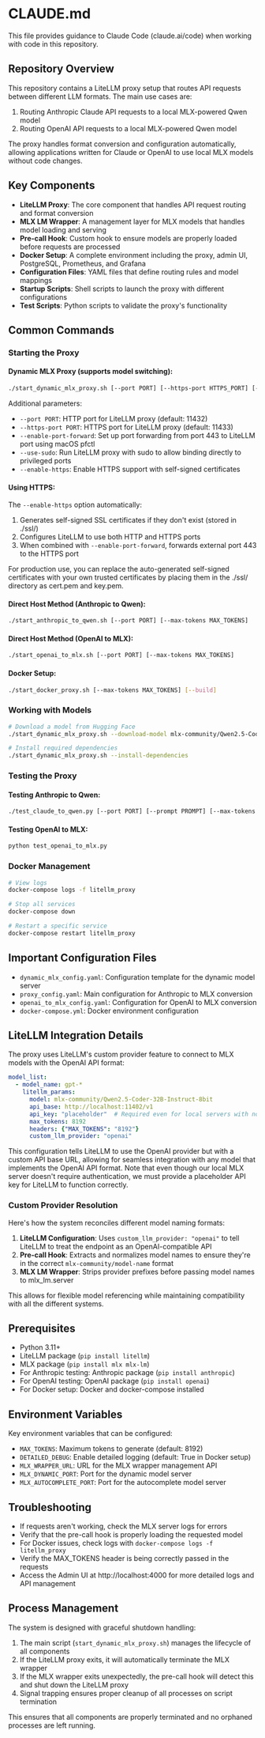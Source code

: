 # CLAUDE.md

This file provides guidance to Claude Code (claude.ai/code) when working with code in this repository.

## Repository Overview

This repository contains a LiteLLM proxy setup that routes API requests between different LLM formats. The main use cases are:

1. Routing Anthropic Claude API requests to a local MLX-powered Qwen model
2. Routing OpenAI API requests to a local MLX-powered Qwen model 

The proxy handles format conversion and configuration automatically, allowing applications written for Claude or OpenAI to use local MLX models without code changes.

## Key Components

- **LiteLLM Proxy**: The core component that handles API request routing and format conversion
- **MLX LM Wrapper**: A management layer for MLX models that handles model loading and serving
- **Pre-call Hook**: Custom hook to ensure models are properly loaded before requests are processed
- **Docker Setup**: A complete environment including the proxy, admin UI, PostgreSQL, Prometheus, and Grafana
- **Configuration Files**: YAML files that define routing rules and model mappings
- **Startup Scripts**: Shell scripts to launch the proxy with different configurations
- **Test Scripts**: Python scripts to validate the proxy's functionality

## Common Commands

### Starting the Proxy

#### Dynamic MLX Proxy (supports model switching):
```bash
./start_dynamic_mlx_proxy.sh [--port PORT] [--https-port HTTPS_PORT] [--max-tokens MAX_TOKENS] [--autocomplete-model MODEL] [--default-model MODEL] [--enable-port-forward] [--use-sudo] [--enable-https]
```

Additional parameters:
- `--port PORT`: HTTP port for LiteLLM proxy (default: 11432)
- `--https-port PORT`: HTTPS port for LiteLLM proxy (default: 11433)
- `--enable-port-forward`: Set up port forwarding from port 443 to LiteLLM port using macOS pfctl
- `--use-sudo`: Run LiteLLM proxy with sudo to allow binding directly to privileged ports
- `--enable-https`: Enable HTTPS support with self-signed certificates

#### Using HTTPS:
The `--enable-https` option automatically:
1. Generates self-signed SSL certificates if they don't exist (stored in ./ssl/)
2. Configures LiteLLM to use both HTTP and HTTPS ports
3. When combined with `--enable-port-forward`, forwards external port 443 to the HTTPS port

For production use, you can replace the auto-generated self-signed certificates with your own trusted certificates by placing them in the ./ssl/ directory as cert.pem and key.pem.

#### Direct Host Method (Anthropic to Qwen):
```bash
./start_anthropic_to_qwen.sh [--port PORT] [--max-tokens MAX_TOKENS]
```

#### Direct Host Method (OpenAI to MLX):
```bash
./start_openai_to_mlx.sh [--port PORT] [--max-tokens MAX_TOKENS]
```

#### Docker Setup:
```bash
./start_docker_proxy.sh [--max-tokens MAX_TOKENS] [--build]
```

### Working with Models

```bash
# Download a model from Hugging Face
./start_dynamic_mlx_proxy.sh --download-model mlx-community/Qwen2.5-Coder-3B-8bit

# Install required dependencies
./start_dynamic_mlx_proxy.sh --install-dependencies
```

### Testing the Proxy

#### Testing Anthropic to Qwen:
```bash
./test_claude_to_qwen.py [--port PORT] [--prompt PROMPT] [--max-tokens MAX_TOKENS]
```

#### Testing OpenAI to MLX:
```bash
python test_openai_to_mlx.py
```

### Docker Management

```bash
# View logs
docker-compose logs -f litellm_proxy

# Stop all services
docker-compose down

# Restart a specific service
docker-compose restart litellm_proxy
```

## Important Configuration Files

- `dynamic_mlx_config.yaml`: Configuration template for the dynamic model server
- `proxy_config.yaml`: Main configuration for Anthropic to MLX conversion
- `openai_to_mlx_config.yaml`: Configuration for OpenAI to MLX conversion
- `docker-compose.yml`: Docker environment configuration

## LiteLLM Integration Details

The proxy uses LiteLLM's custom provider feature to connect to MLX models with the OpenAI API format:

```yaml
model_list:
  - model_name: gpt-*
    litellm_params:
      model: mlx-community/Qwen2.5-Coder-32B-Instruct-8bit
      api_base: http://localhost:11402/v1
      api_key: "placeholder"  # Required even for local servers with no auth
      max_tokens: 8192
      headers: {"MAX_TOKENS": "8192"}
      custom_llm_provider: "openai"
```

This configuration tells LiteLLM to use the OpenAI provider but with a custom API base URL, allowing for seamless integration with any model that implements the OpenAI API format. Note that even though our local MLX server doesn't require authentication, we must provide a placeholder API key for LiteLLM to function correctly.

### Custom Provider Resolution

Here's how the system reconciles different model naming formats:

1. **LiteLLM Configuration**: Uses `custom_llm_provider: "openai"` to tell LiteLLM to treat the endpoint as an OpenAI-compatible API 
2. **Pre-call Hook**: Extracts and normalizes model names to ensure they're in the correct `mlx-community/model-name` format
3. **MLX LM Wrapper**: Strips provider prefixes before passing model names to mlx_lm.server

This allows for flexible model referencing while maintaining compatibility with all the different systems.

## Prerequisites

- Python 3.11+
- LiteLLM package (`pip install litellm`)
- MLX package (`pip install mlx mlx-lm`)
- For Anthropic testing: Anthropic package (`pip install anthropic`)
- For OpenAI testing: OpenAI package (`pip install openai`)
- For Docker setup: Docker and docker-compose installed

## Environment Variables

Key environment variables that can be configured:
- `MAX_TOKENS`: Maximum tokens to generate (default: 8192)
- `DETAILED_DEBUG`: Enable detailed logging (default: True in Docker setup)
- `MLX_WRAPPER_URL`: URL for the MLX wrapper management API
- `MLX_DYNAMIC_PORT`: Port for the dynamic model server
- `MLX_AUTOCOMPLETE_PORT`: Port for the autocomplete model server

## Troubleshooting

- If requests aren't working, check the MLX server logs for errors
- Verify that the pre-call hook is properly loading the requested model
- For Docker issues, check logs with `docker-compose logs -f litellm_proxy`
- Verify the MAX_TOKENS header is being correctly passed in the requests
- Access the Admin UI at http://localhost:4000 for more detailed logs and API management

## Process Management

The system is designed with graceful shutdown handling:

1. The main script (`start_dynamic_mlx_proxy.sh`) manages the lifecycle of all components
2. If the LiteLLM proxy exits, it will automatically terminate the MLX wrapper
3. If the MLX wrapper exits unexpectedly, the pre-call hook will detect this and shut down the LiteLLM proxy
4. Signal trapping ensures proper cleanup of all processes on script termination

This ensures that all components are properly terminated and no orphaned processes are left running.